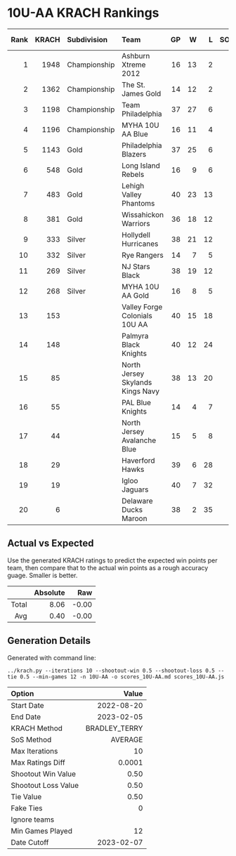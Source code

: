 # 10U-AA KRACH Rankings
Rank|KRACH|Subdivision|Team|GP|W|L|SOW|SOL|T|SoS|Exp Wins|Win Diff
---:|---:|:---|:---|---:|---:|---:|---:|---:|---:|---:|---:|---:
1|1948|Championship|Ashburn Xtreme 2012|16|13|2|0|1|0|596|12.7|-0.8
2|1362|Championship|The St. James Gold|14|12|2|0|0|0|344|11.6|-0.4
3|1198|Championship|Team Philadelphia|37|27|6|2|2|0|545|27.8|-1.2
4|1196|Championship|MYHA 10U AA Blue|16|11|4|1|0|0|626|11.1|-0.4
5|1143|Gold|Philadelphia Blazers|37|25|6|5|1|0|569|27.0|-1.0
6|548|Gold|Long Island Rebels|16|9|6|0|1|0|583|9.4|-0.1
7|483|Gold|Lehigh Valley Phantoms|40|23|13|1|3|0|471|24.9|-0.1
8|381|Gold|Wissahickon Warriors|36|18|12|3|3|0|518|21.0|-0.0
9|333|Silver|Hollydell Hurricanes|38|21|12|3|2|0|345|23.9|0.4
10|332|Silver|Rye Rangers|14|7|5|1|1|0|513|8.1|0.1
11|269|Silver|NJ Stars Black|38|19|12|3|4|0|325|23.0|0.5
12|268|Silver|MYHA 10U AA Gold|16|8|5|0|3|0|302|9.7|0.2
13|153||Valley Forge Colonials 10U AA|40|15|18|3|4|0|396|19.0|0.5
14|148||Palmyra Black Knights|40|12|24|2|2|0|623|14.1|0.1
15|85||North Jersey Skylands Kings Navy|38|13|20|4|1|0|283|16.2|0.7
16|55||PAL Blue Knights|14|4|7|2|1|0|326|5.8|0.3
17|44||North Jersey Avalanche Blue|15|5|8|1|1|0|131|6.4|0.4
18|29||Haverford Hawks|39|6|28|2|3|0|422|8.9|0.4
19|19||Igloo Jaguars|40|7|32|1|0|0|279|7.9|0.4
20|6||Delaware Ducks Maroon|38|2|35|0|1|0|339|2.6|0.1

## Actual vs Expected
Use the generated KRACH ratings to predict the expected win points per team, then compare that to the actual win points as a rough accuracy guage. Smaller is better.

||Absolute|Raw
|---:|---:|---:
|Total|8.06|-0.00
|Avg|0.40|-0.00

## Generation Details

Generated with command line:
```
../krach.py --iterations 10 --shootout-win 0.5 --shootout-loss 0.5 --tie 0.5 --min-games 12 -n 10U-AA -o scores_10U-AA.md scores_10U-AA.js
```

| Option | Value |
| :----- | ----: |
| Start Date | 2022-08-20 |
| End Date | 2023-02-05 |
| KRACH Method | BRADLEY_TERRY |
| SoS Method | AVERAGE |
| Max Iterations | 10 |
| Max Ratings Diff | 0.0001 |
| Shootout Win Value | 0.50 |
| Shootout Loss Value | 0.50 |
| Tie Value | 0.50 |
| Fake Ties | 0 |
| Ignore teams |  |
| Min Games Played | 12 |
| Date Cutoff | 2023-02-07 |

